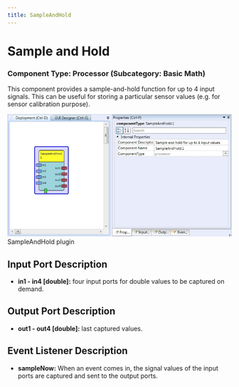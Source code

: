 ```yaml
---
title: SampleAndHold
---
```


# Sample and Hold

### Component Type: Processor (Subcategory: Basic Math)

This component provides a sample-and-hold function for up to 4 input signals. This can be useful for storing a particular sensor values (e.g. for sensor calibration purpose).

![Screenshot: SampleAndHold plugin](./img/SampleAndHold.jpg "Screenshot: SampleAndHold plugin")  
SampleAndHold plugin

## Input Port Description

- **in1 - in4 \[double\]:** four input ports for double values to be captured on demand.

## Output Port Description

- **out1 - out4 \[double\]:** last captured values.

## Event Listener Description

- **sampleNow:** When an event comes in, the signal values of the input ports are captured and sent to the output ports.
